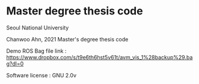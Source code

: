 # Master degree thesis code


Seoul National University

Chanwoo Ahn, 2021 Master's degree thesis code


Demo ROS Bag file link : https://www.dropbox.com/s/t9e6th6hst5v61t/avm_vis_1%28backup%29.bag?dl=0

Software license : GNU 2.0v

